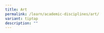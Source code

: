```yaml
---
title: Art
permalink: /learn/academic-disciplines/art/
variant: tiptap
description: ""
---
```

<p></p>